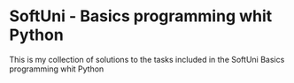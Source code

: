 # SoftUni - Basics programming whit Python
This is my collection of solutions to the tasks included in the SoftUni Basics programming whit Python
